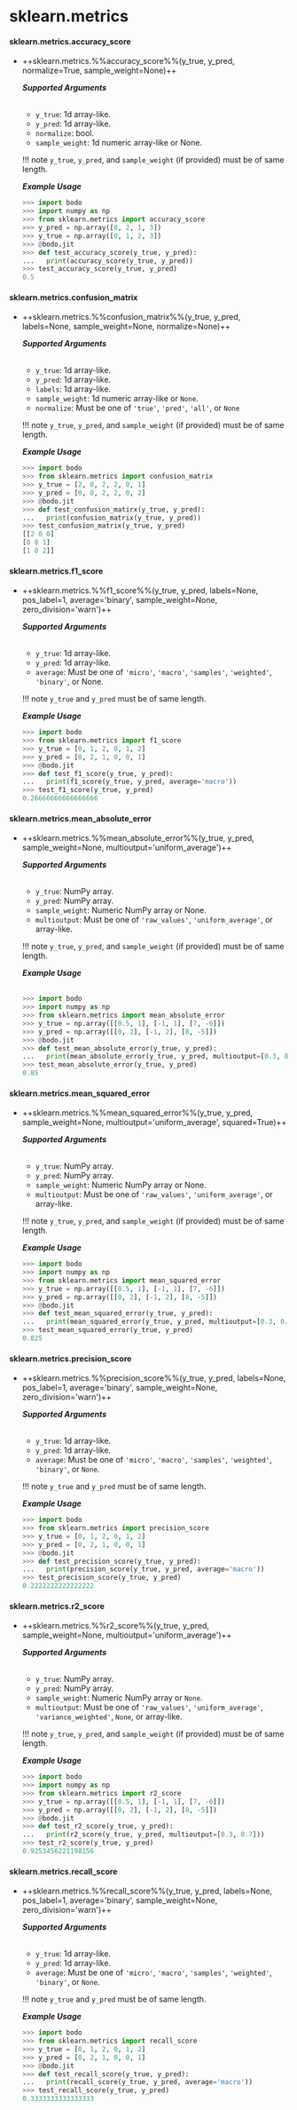 # sklearn.metrics 

#### sklearn.metrics.accuracy_score

- ++sklearn.metrics.%%accuracy_score%%(y_true, y_pred, normalize=True, sample_weight=None)++

    ***Supported Arguments***
    <br>
    <br>
    -   `y_true`: 1d array-like.
    -   `y_pred`: 1d array-like.
    -   `normalize`: bool.
    -   `sample_weight`: 1d numeric array-like or None.
    
    !!! note
        `y_true`, `y_pred`, and `sample_weight` (if provided) must be of
        same length.

    ***Example Usage***
    
    ```py 
    >>> import bodo
    >>> import numpy as np
    >>> from sklearn.metrics import accuracy_score
    >>> y_pred = np.array([0, 2, 1, 3])
    >>> y_true = np.array([0, 1, 2, 3])
    >>> @bodo.jit
    >>> def test_accuracy_score(y_true, y_pred):
    ...   print(accuracy_score(y_true, y_pred))
    >>> test_accuracy_score(y_true, y_pred)
    0.5
    ```

#### sklearn.metrics.confusion_matrix

- ++sklearn.metrics.%%confusion_matrix%%(y_true, y_pred, labels=None, sample_weight=None, normalize=None)++

    ***Supported Arguments***
    <br>
    <br>    
    -   `y_true`: 1d array-like.
    -   `y_pred`: 1d array-like.
    -   `labels`: 1d array-like.
    -   `sample_weight`: 1d numeric array-like or `None`.
    -   `normalize`: Must be one of `'true'`, `'pred'`, `'all'`, or `None`
    
    !!! note
        `y_true`, `y_pred`, and `sample_weight` (if provided) must be of
        same length.
    
    ***Example Usage***
    
    ```py 
    >>> import bodo
    >>> from sklearn.metrics import confusion_matrix
    >>> y_true = [2, 0, 2, 2, 0, 1]
    >>> y_pred = [0, 0, 2, 2, 0, 2]
    >>> @bodo.jit
    >>> def test_confusion_matirx(y_true, y_pred):
    ...   print(confusion_matrix(y_true, y_pred))
    >>> test_confusion_matrix(y_true, y_pred)
    [[2 0 0]
    [0 0 1]
    [1 0 2]]
    ```      

#### sklearn.metrics.f1_score

- ++sklearn.metrics.%%f1_score%%(y_true, y_pred, labels=None, pos_label=1, average='binary', sample_weight=None, zero_division='warn')++

    ***Supported Arguments***
    <br>
    <br>    
    -   `y_true`: 1d array-like.
    -   `y_pred`: 1d array-like.
    -   `average`: Must be one of `'micro'`, `'macro'`, `'samples'`,
        `'weighted'`, `'binary'`, or None.
    
    !!! note
        `y_true` and `y_pred` must be of same length.
    
    ***Example Usage***
    
    ```py 
    >>> import bodo
    >>> from sklearn.metrics import f1_score
    >>> y_true = [0, 1, 2, 0, 1, 2]
    >>> y_pred = [0, 2, 1, 0, 0, 1]
    >>> @bodo.jit
    >>> def test_f1_score(y_true, y_pred):
    ...   print(f1_score(y_true, y_pred, average='macro'))
    >>> test_f1_score(y_true, y_pred)
    0.26666666666666666
    ```  

#### sklearn.metrics.mean_absolute_error

- ++sklearn.metrics.%%mean_absolute_error%%(y_true, y_pred, sample_weight=None, multioutput='uniform_average')++

    ***Supported Arguments***
    <br>
    <br>    
    -   `y_true`: NumPy array.
    -   `y_pred`: NumPy array.
    -   `sample_weight`: Numeric NumPy array or None.
    -   `multioutput`: Must be one of `'raw_values'`,
        `'uniform_average'`, or array-like.
    
    !!! note
        `y_true`, `y_pred`, and `sample_weight` (if provided) must be of
        same length.
    
    ***Example Usage***
    <br>
    <br>    
    ```py 
    >>> import bodo
    >>> import numpy as np
    >>> from sklearn.metrics import mean_absolute_error
    >>> y_true = np.array([[0.5, 1], [-1, 1], [7, -6]])
    >>> y_pred = np.array([[0, 2], [-1, 2], [8, -5]])
    >>> @bodo.jit
    >>> def test_mean_absolute_error(y_true, y_pred):
    ...   print(mean_absolute_error(y_true, y_pred, multioutput=[0.3, 0.7]))
    >>> test_mean_absolute_error(y_true, y_pred)
    0.85
    ```

#### sklearn.metrics.mean_squared_error

- ++sklearn.metrics.%%mean_squared_error%%(y_true, y_pred, sample_weight=None, multioutput='uniform_average', squared=True)++

    ***Supported Arguments***
    <br>
    <br>    
    -   `y_true`: NumPy array.
    -   `y_pred`: NumPy array.
    -   `sample_weight`: Numeric NumPy array or None.
    -   `multioutput`: Must be one of `'raw_values'`,
        `'uniform_average'`, or array-like.
    
    !!! note
        `y_true`, `y_pred`, and `sample_weight` (if provided) must be of
        same length.
    
    ***Example Usage***
    
    ```py 
    >>> import bodo
    >>> import numpy as np
    >>> from sklearn.metrics import mean_squared_error
    >>> y_true = np.array([[0.5, 1], [-1, 1], [7, -6]])
    >>> y_pred = np.array([[0, 2], [-1, 2], [8, -5]])
    >>> @bodo.jit
    >>> def test_mean_squared_error(y_true, y_pred):
    ...   print(mean_squared_error(y_true, y_pred, multioutput=[0.3, 0.7]))
    >>> test_mean_squared_error(y_true, y_pred)
    0.825
    ```  

#### sklearn.metrics.precision_score

- ++sklearn.metrics.%%precision_score%%(y_true, y_pred, labels=None, pos_label=1, average='binary', sample_weight=None, zero_division='warn')++

    ***Supported Arguments***
    <br>
    <br>    
    -   `y_true`: 1d array-like.
    -   `y_pred`: 1d array-like.
    -   `average`: Must be one of `'micro'`, `'macro'`, `'samples'`,
        `'weighted'`, `'binary'`, or `None`.
    
    !!! note
        `y_true` and `y_pred` must be of same length.
    
    ***Example Usage***
    
    ```py 
    >>> import bodo
    >>> from sklearn.metrics import precision_score
    >>> y_true = [0, 1, 2, 0, 1, 2]
    >>> y_pred = [0, 2, 1, 0, 0, 1]
    >>> @bodo.jit
    >>> def test_precision_score(y_true, y_pred):
    ...   print(precision_score(y_true, y_pred, average='macro'))
    >>> test_precision_score(y_true, y_pred)
    0.2222222222222222
    ```  

#### sklearn.metrics.r2_score

- ++sklearn.metrics.%%r2_score%%(y_true, y_pred, sample_weight=None, multioutput='uniform_average')++

    ***Supported Arguments***
    <br>
    <br>    
    -   `y_true`: NumPy array.
    -   `y_pred`: NumPy array.
    -   `sample_weight`: Numeric NumPy array or `None`.
    -   `multioutput`: Must be one of `'raw_values'`,
        `'uniform_average'`, `'variance_weighted'`, `None`, or
         array-like.
    
    !!! note 
        `y_true`, `y_pred`, and `sample_weight` (if provided) must be of
        same length.
    
    ***Example Usage***
    
    ```py 
    >>> import bodo
    >>> import numpy as np
    >>> from sklearn.metrics import r2_score
    >>> y_true = np.array([[0.5, 1], [-1, 1], [7, -6]])
    >>> y_pred = np.array([[0, 2], [-1, 2], [8, -5]])
    >>> @bodo.jit
    >>> def test_r2_score(y_true, y_pred):
    ...   print(r2_score(y_true, y_pred, multioutput=[0.3, 0.7]))
    >>> test_r2_score(y_true, y_pred)
    0.9253456221198156
    ```

#### sklearn.metrics.recall_score

- ++sklearn.metrics.%%recall_score%%(y_true, y_pred, labels=None, pos_label=1, average='binary', sample_weight=None, zero_division='warn')++

    ***Supported Arguments***
    <br>
    <br>    
    -   `y_true`: 1d array-like.
    -   `y_pred`: 1d array-like.
    -   `average`: Must be one of `'micro'`, `'macro'`, `'samples'`,
        `'weighted'`, `'binary'`, or `None`.
    
    !!! note
        `y_true` and `y_pred` must be of same length.
    
    ***Example Usage***
    
    ```py 
    >>> import bodo
    >>> from sklearn.metrics import recall_score
    >>> y_true = [0, 1, 2, 0, 1, 2]
    >>> y_pred = [0, 2, 1, 0, 0, 1]
    >>> @bodo.jit
    >>> def test_recall_score(y_true, y_pred):
    ...   print(recall_score(y_true, y_pred, average='macro'))
    >>> test_recall_score(y_true, y_pred)
    0.3333333333333333
    ```
